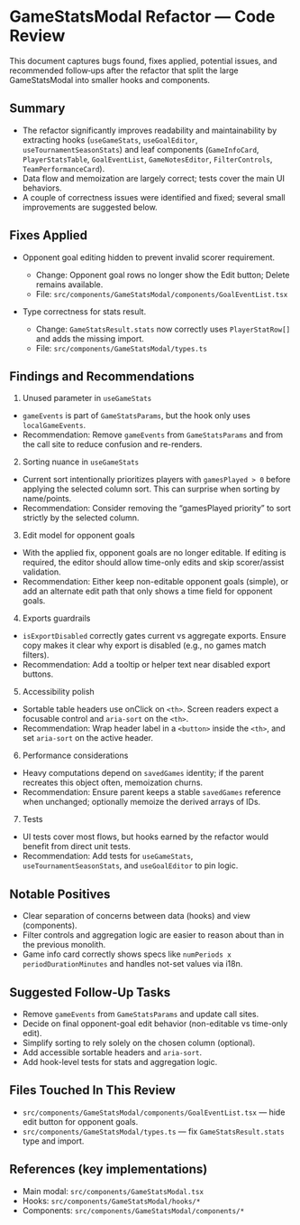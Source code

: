# GameStatsModal Refactor — Code Review

This document captures bugs found, fixes applied, potential issues, and recommended follow‑ups after the refactor that split the large GameStatsModal into smaller hooks and components.

## Summary

- The refactor significantly improves readability and maintainability by extracting hooks (`useGameStats`, `useGoalEditor`, `useTournamentSeasonStats`) and leaf components (`GameInfoCard`, `PlayerStatsTable`, `GoalEventList`, `GameNotesEditor`, `FilterControls`, `TeamPerformanceCard`).
- Data flow and memoization are largely correct; tests cover the main UI behaviors.
- A couple of correctness issues were identified and fixed; several small improvements are suggested below.

## Fixes Applied

- Opponent goal editing hidden to prevent invalid scorer requirement.
  - Change: Opponent goal rows no longer show the Edit button; Delete remains available.
  - File: `src/components/GameStatsModal/components/GoalEventList.tsx`

- Type correctness for stats result.
  - Change: `GameStatsResult.stats` now correctly uses `PlayerStatRow[]` and adds the missing import.
  - File: `src/components/GameStatsModal/types.ts`

## Findings and Recommendations

1) Unused parameter in `useGameStats`
- `gameEvents` is part of `GameStatsParams`, but the hook only uses `localGameEvents`.
- Recommendation: Remove `gameEvents` from `GameStatsParams` and from the call site to reduce confusion and re-renders.

2) Sorting nuance in `useGameStats`
- Current sort intentionally prioritizes players with `gamesPlayed > 0` before applying the selected column sort. This can surprise when sorting by name/points.
- Recommendation: Consider removing the “gamesPlayed priority” to sort strictly by the selected column.

3) Edit model for opponent goals
- With the applied fix, opponent goals are no longer editable. If editing is required, the editor should allow time-only edits and skip scorer/assist validation.
- Recommendation: Either keep non-editable opponent goals (simple), or add an alternate edit path that only shows a time field for opponent goals.

4) Exports guardrails
- `isExportDisabled` correctly gates current vs aggregate exports. Ensure copy makes it clear why export is disabled (e.g., no games match filters).
- Recommendation: Add a tooltip or helper text near disabled export buttons.

5) Accessibility polish
- Sortable table headers use onClick on `<th>`. Screen readers expect a focusable control and `aria-sort` on the `<th>`.
- Recommendation: Wrap header label in a `<button>` inside the `<th>`, and set `aria-sort` on the active header.

6) Performance considerations
- Heavy computations depend on `savedGames` identity; if the parent recreates this object often, memoization churns.
- Recommendation: Ensure parent keeps a stable `savedGames` reference when unchanged; optionally memoize the derived arrays of IDs.

7) Tests
- UI tests cover most flows, but hooks earned by the refactor would benefit from direct unit tests.
- Recommendation: Add tests for `useGameStats`, `useTournamentSeasonStats`, and `useGoalEditor` to pin logic.

## Notable Positives

- Clear separation of concerns between data (hooks) and view (components).
- Filter controls and aggregation logic are easier to reason about than in the previous monolith.
- Game info card correctly shows specs like `numPeriods x periodDurationMinutes` and handles not-set values via i18n.

## Suggested Follow‑Up Tasks

- Remove `gameEvents` from `GameStatsParams` and update call sites.
- Decide on final opponent-goal edit behavior (non-editable vs time-only edit).
- Simplify sorting to rely solely on the chosen column (optional).
- Add accessible sortable headers and `aria-sort`.
- Add hook-level tests for stats and aggregation logic.

## Files Touched In This Review

- `src/components/GameStatsModal/components/GoalEventList.tsx` — hide edit button for opponent goals.
- `src/components/GameStatsModal/types.ts` — fix `GameStatsResult.stats` type and import.

## References (key implementations)

- Main modal: `src/components/GameStatsModal.tsx`
- Hooks: `src/components/GameStatsModal/hooks/*`
- Components: `src/components/GameStatsModal/components/*`

